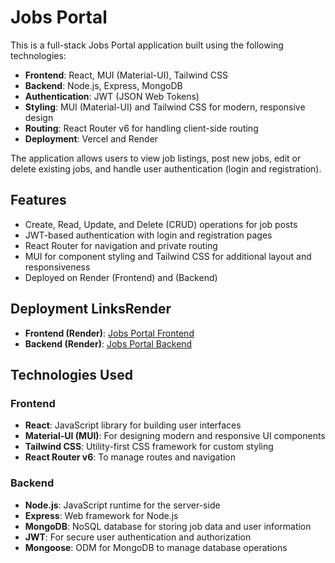 # Jobs Portal

This is a full-stack Jobs Portal application built using the following technologies:

- **Frontend**: React, MUI (Material-UI), Tailwind CSS
- **Backend**: Node.js, Express, MongoDB
- **Authentication**: JWT (JSON Web Tokens)
- **Styling**: MUI (Material-UI) and Tailwind CSS for modern, responsive design
- **Routing**: React Router v6 for handling client-side routing
- **Deployment**: Vercel and Render

The application allows users to view job listings, post new jobs, edit or delete existing jobs, and handle user authentication (login and registration).

## Features

- Create, Read, Update, and Delete (CRUD) operations for job posts
- JWT-based authentication with login and registration pages
- React Router for navigation and private routing
- MUI for component styling and Tailwind CSS for additional layout and responsiveness
- Deployed on Render (Frontend) and (Backend)

## Deployment LinksRender

- **Frontend (Render)**: [Jobs Portal Frontend](https://job-portal-frontend-ks2f.onrender.com)
- **Backend (Render)**: [Jobs Portal Backend](https://job-portal-f41k.onrender.com)

## Technologies Used

### Frontend

- **React**: JavaScript library for building user interfaces
- **Material-UI (MUI)**: For designing modern and responsive UI components
- **Tailwind CSS**: Utility-first CSS framework for custom styling
- **React Router v6**: To manage routes and navigation

### Backend

- **Node.js**: JavaScript runtime for the server-side
- **Express**: Web framework for Node.js
- **MongoDB**: NoSQL database for storing job data and user information
- **JWT**: For secure user authentication and authorization
- **Mongoose**: ODM for MongoDB to manage database operations


